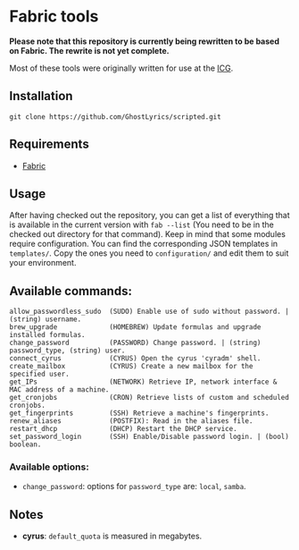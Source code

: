 # Fabric tools

**Please note that this repository is currently being rewritten to be based on Fabric. The rewrite is not yet complete.**

Most of these tools were originally written for use at the [ICG][].

[ICG]: http://icg.tugraz.at

## Installation

    git clone https://github.com/GhostLyrics/scripted.git

## Requirements

* [Fabric](http://www.fabfile.org)

## Usage

After having checked out the repository, you can get a list of everything that is available in the current version with `fab --list` (You need to be in the checked out directory for that command).
Keep in mind that some modules require configuration. You can find the corresponding JSON templates in `templates/`. Copy the ones you need to `configuration/` and edit them to suit your environment.

## Available commands:

```none
allow_passwordless_sudo  (SUDO) Enable use of sudo without password. | (string) username.
brew_upgrade             (HOMEBREW) Update formulas and upgrade installed formulas.
change_password          (PASSWORD) Change password. | (string) password_type, (string) user.
connect_cyrus            (CYRUS) Open the cyrus 'cyradm' shell.
create_mailbox           (CYRUS) Create a new mailbox for the specified user.
get_IPs                  (NETWORK) Retrieve IP, network interface & MAC address of a machine.
get_cronjobs             (CRON) Retrieve lists of custom and scheduled cronjobs.
get_fingerprints         (SSH) Retrieve a machine's fingerprints.
renew_aliases            (POSTFIX): Read in the aliases file.
restart_dhcp             (DHCP) Restart the DHCP service.
set_password_login       (SSH) Enable/Disable password login. | (bool) boolean.
```

### Available options:

* `change_password`: options for `password_type` are: `local`, `samba`.

## Notes

* **cyrus**: `default_quota` is measured in megabytes.
